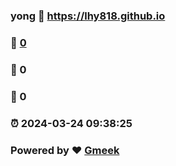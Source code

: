 ### yong :link: https://lhy818.github.io 
### :page_facing_up: [0](https://lhy818.github.io/tag.html) 
### :speech_balloon: 0 
### :hibiscus: 0 
### :alarm_clock: 2024-03-24 09:38:25 
### Powered by :heart: [Gmeek](https://github.com/Meekdai/Gmeek)
